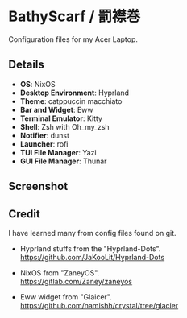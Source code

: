# BathyScarf / 罰襟巻
Configuration files for my Acer Laptop.

## Details
- **OS**: NixOS
- **Desktop Environment**: Hyprland
- **Theme**: catppuccin macchiato
- **Bar and Widget**: Eww
- **Terminal Emulator**: Kitty
- **Shell**: Zsh with Oh_my_zsh
- **Notifier**: dunst
- **Launcher**: rofi
- **TUI File Manager**: Yazi
- **GUI File Manager**: Thunar

## Screenshot



## Credit
I have learned many from config files found on git.

- Hyprland stuffs from the "Hyprland-Dots".  
  https://github.com/JaKooLit/Hyprland-Dots
  
- NixOS from "ZaneyOS".  
  https://gitlab.com/Zaney/zaneyos

- Eww widget from "Glaicer".  
  https://github.com/namishh/crystal/tree/glacier
